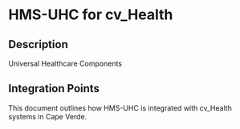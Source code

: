 # HMS-UHC for cv_Health

## Description

Universal Healthcare Components

## Integration Points

This document outlines how HMS-UHC is integrated with cv_Health systems in Cape Verde.
